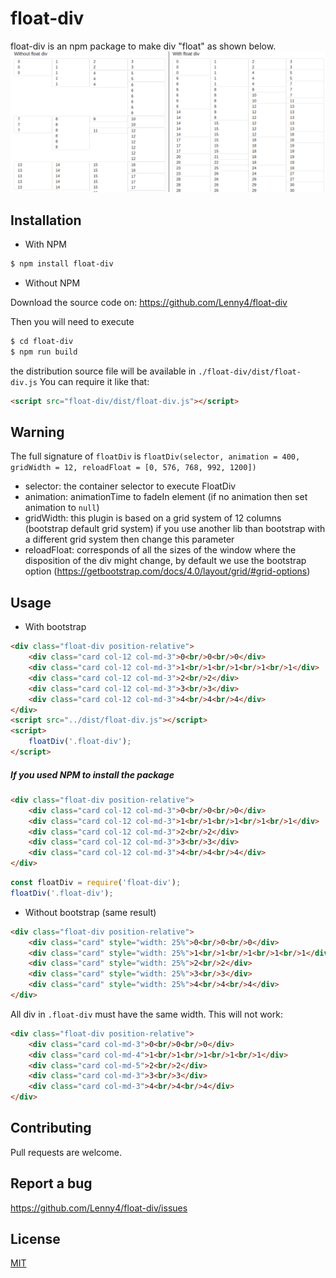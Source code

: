 # float-div

float-div is an npm package to make div "float" as shown below.
![float-div-example](examples/float-div-example.png)

## Installation

- With NPM
```bash
$ npm install float-div
```
- Without NPM

Download the source code on: https://github.com/Lenny4/float-div

Then you will need to execute
```bash
$ cd float-div
$ npm run build
```
the distribution source file will be available in `./float-div/dist/float-div.js`
You can require it like that:
```html
<script src="float-div/dist/float-div.js"></script>
```

## Warning
The full signature of `floatDiv` is `floatDiv(selector, animation = 400, gridWidth = 12, reloadFloat = [0, 576, 768, 992, 1200])`
- selector: the container selector to execute FloatDiv
- animation: animationTime to fadeIn element (if no animation then set animation to `null`)
- gridWidth: this plugin is based on a grid system of 12 columns (bootstrap default grid system)
if you use another lib than bootstrap with a different grid system then change this parameter
- reloadFloat: corresponds of all the sizes of the window where the disposition of the div might change,
by default we use the bootstrap option (https://getbootstrap.com/docs/4.0/layout/grid/#grid-options)

## Usage
- With bootstrap
```html
<div class="float-div position-relative">
    <div class="card col-12 col-md-3">0<br/>0<br/>0</div>
    <div class="card col-12 col-md-3">1<br/>1<br/>1<br/>1<br/>1</div>
    <div class="card col-12 col-md-3">2<br/>2</div>
    <div class="card col-12 col-md-3">3<br/>3</div>
    <div class="card col-12 col-md-3">4<br/>4<br/>4</div>
</div>
<script src="../dist/float-div.js"></script>
<script>
    floatDiv('.float-div');
</script>
```
##### If you used NPM to install the package
```html
<div class="float-div position-relative">
    <div class="card col-12 col-md-3">0<br/>0<br/>0</div>
    <div class="card col-12 col-md-3">1<br/>1<br/>1<br/>1<br/>1</div>
    <div class="card col-12 col-md-3">2<br/>2</div>
    <div class="card col-12 col-md-3">3<br/>3</div>
    <div class="card col-12 col-md-3">4<br/>4<br/>4</div>
</div>
```
```javascript
const floatDiv = require('float-div');
floatDiv('.float-div');
```
- Without bootstrap (same result)
```html
<div class="float-div position-relative">
    <div class="card" style="width: 25%">0<br/>0<br/>0</div>
    <div class="card" style="width: 25%">1<br/>1<br/>1<br/>1<br/>1</div>
    <div class="card" style="width: 25%">2<br/>2</div>
    <div class="card" style="width: 25%">3<br/>3</div>
    <div class="card" style="width: 25%">4<br/>4<br/>4</div>
</div>
```

All div in `.float-div` must have the same width.
This will not work:
```html
<div class="float-div position-relative">
    <div class="card col-md-3">0<br/>0<br/>0</div>
    <div class="card col-md-4">1<br/>1<br/>1<br/>1<br/>1</div>
    <div class="card col-md-5">2<br/>2</div>
    <div class="card col-md-3">3<br/>3</div>
    <div class="card col-md-3">4<br/>4<br/>4</div>
</div>
```

## Contributing
Pull requests are welcome.

## Report a bug
https://github.com/Lenny4/float-div/issues

## License
[MIT](https://choosealicense.com/licenses/mit/)